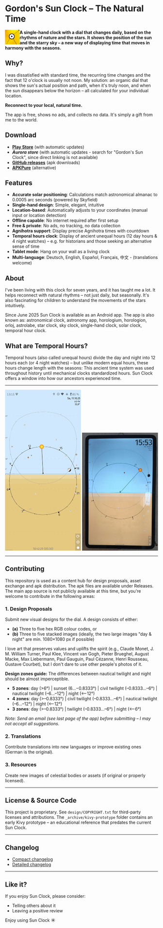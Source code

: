 # Gordon's Sun Clock – The Natural Time

<img src="res/icon.png" width="48" height="48" align="left">**A single-hand clock with a dial that changes daily, based on the rhythms of nature and the stars. It shows the position of the sun and the starry sky – a new way of displaying time that moves in harmony with the seasons.**

## Why?

I was dissatisfied with standard time, the recurring time changes and the fact that 12 o'clock is usually not noon. My solution: an organic dial that shows the sun's actual position and path, when it's truly noon, and when the sun disappears below the horizon – all calculated for your individual location.

**Reconnect to your local, natural time.**

The app is free, shows no ads, and collects no data. It's simply a gift from me to the world.

## Download

- **[Play Store](https://play.google.com/store/apps/details?id=de.ax12.zunclock)** (with automatic updates)
- **_Aurora store_** (with automatic updates - search for "Gordon's Sun Clock", since direct linking is not available)
- **[GitHub releases](https://github.com/gaxmann/suhr/releases/tag/v2.xxx)** (apk downloads)
- **[APKPure](https://apkpure.com/de/gordon%E2%80%99s-sun-clock/de.ax12.zunclock)** (alternative)

## Features

- **Accurate solar positioning**: Calculations match astronomical almanac to 0.0005 arc seconds (powered by Skyfield)
- **Single-hand design**: Simple, elegant, intuitive
- **Location-based**: Automatically adjusts to your coordinates (manual input or location detection)
- **Offline capable**: No internet required after first setup
- **Free & private**: No ads, no tracking, no data collection
- **Agnihotra support**: Display precise Agnihotra times with countdown
- **Temporal hours clock**: Display of ancient unequal hours (12 day hours & 4 night watches) – e.g. for historians and those seeking an alternative sense of time
- **Tablet mode**: Hang on your wall as a living clock
- **Multi-language**: Deutsch, English, Español, Français, 中文 - (translations welcome)

## About

I've been living with this clock for seven years, and it has taught me a lot. It helps reconnect with natural rhythms – not just daily, but seasonally. It's also fascinating for children to understand the movements of the stars intuitively.

Since June 2025 Sun Clock is available as an Android app. The app is also known as: astronomical clock, astronomy app, horologium, horologion, orloj, astrolabe, star clock, sky clock, single-hand clock, solar clock, temporal hour clock.

## What are Temporal Hours?

Temporal hours (also called unequal hours) divide the day and night into 12 hours each (or 4 night watches) – but unlike modern equal hours, these hours change length with the seasons: This ancient time system was used throughout history until mechanical clocks standardized hours. Sun Clock offers a window into how our ancestors experienced time.

---

<p float="left">
  <img src="_gitdesign/sunclock_0.png" width="250" />
  <img src="_gitdesign/tablet.jpg" width="250" />
  <!-- <img src="_gitdesign/eink.jpg" width="250" /> -->
</p>

---

## Contributing

This repository is used as a content hub for design proposals, asset exchange and apk distribution. The apk files are available under Releases. The main app source is not publicly available at this time, but you're welcome to contribute in the following areas:

### 1. Design Proposals
Submit new visual designs for the dial. A design consists of either:
- **(a)** Three to five hex RGB colour codes, or
- **(b)** Three to five stacked images (ideally, the two large images "day & night" are min. 1080×1080 px if possible)

I love art that preserves values and uplifts the spirit (e.g., Claude Monet, J. M. William Turner, Paul Klee, Vincent van Gogh, Pieter Brueghel, August Macke, Max Liebermann, Paul Gauguin, Paul Cézanne, Henri Rousseau, Gustave Courbet), but I don't dare to use other people's photos of it.

**Design zones guide:**
The differences between nautical twilight and night should be almost imperceptible.
- **5 zones**: day (>6°) | sunset (6...−0.8333°) | civil twilight (–0.8333...–6°) | nautical twilight (–6...–12°) | night (<–12°)
- **4 zones**: day (>–0.8333°) | civil twilight (–0.8333...–6°) | nautical twilight (–6...–12°) | night (<–12°)
- **3 zones**: day (>–0.8333°) | twilight (–0.8333...–6°) | night (<–6°)

*Note: Send an email (see last page of the app) before submitting – I may not accept all suggestions.*

### 2. Translations
Contribute translations into new languages or improve existing ones (German is the original).

### 3. Resources
Create new images of celestial bodies or assets (if original or properly licensed).

---

## License & Source Code

This project is proprietary. See `design/COPYRIGHT.txt` for third-party licenses and attributions. The `_archive/kivy-prototype` folder contains an early Kivy prototype – an educational reference that predates the current Sun Clock.

---

## Changelog

- [Compact changelog](./WHATSNEW.md)
- [Detailed changelog](./CHANGELOG.md)

---

## Like it?

If you enjoy Sun Clock, please consider:
- Telling others about it
- Leaving a positive review

Enjoy using Sun Clock ☀️

